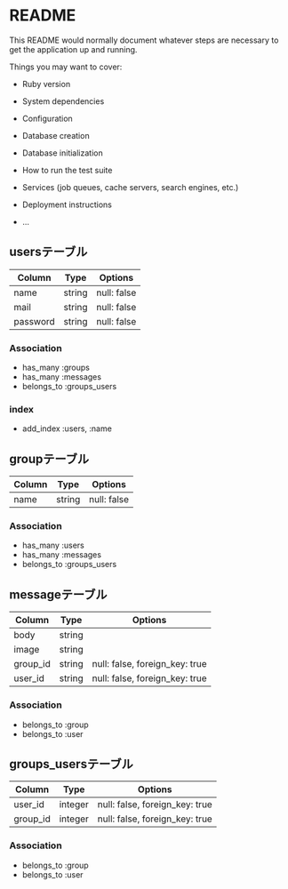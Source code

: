 # README

This README would normally document whatever steps are necessary to get the
application up and running.

Things you may want to cover:

* Ruby version

* System dependencies

* Configuration

* Database creation

* Database initialization

* How to run the test suite

* Services (job queues, cache servers, search engines, etc.)

* Deployment instructions

* ...

## usersテーブル

|Column|Type|Options|
|------|----|-------|
|name|string|null: false|
|mail|string|null: false|
|password|string|null: false|

### Association
- has_many :groups
- has_many :messages
- belongs_to :groups_users
### index
- add_index :users,  :name



## groupテーブル

|Column|Type|Options|
|------|----|-------|
|name|string|null: false|

### Association
- has_many :users
- has_many :messages
- belongs_to :groups_users



## messageテーブル

|Column|Type|Options|
|------|----|-------|
|body|string||
|image|string||
|group_id|string|null: false, foreign_key: true|
|user_id|string|null: false, foreign_key: true|

### Association
- belongs_to :group
- belongs_to :user



## groups_usersテーブル

|Column|Type|Options|
|------|----|-------|
|user_id|integer|null: false, foreign_key: true|
|group_id|integer|null: false, foreign_key: true|

### Association
- belongs_to :group
- belongs_to :user
